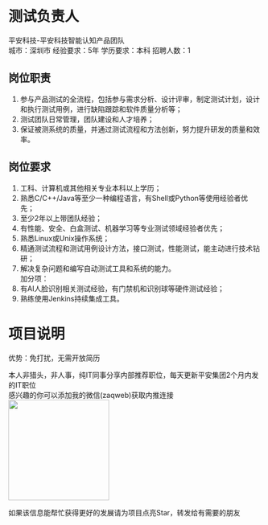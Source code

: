 # 测试负责人
平安科技-平安科技智能认知产品团队  
城市：深圳市 经验要求：5年 学历要求：本科  招聘人数：1

## 岗位职责
1. 参与产品测试的全流程，包括参与需求分析、设计评审，制定测试计划，设计和执行测试用例，进行缺陷跟踪和软件质量分析等；   
2. 测试团队日常管理，团队建设和人才培养；   
3. 保证被测系统的质量，并通过测试流程和方法创新，努力提升研发的质量和效率。

## 岗位要求
1. 工科、计算机或其他相关专业本科以上学历；    
2. 熟悉C/C++/Java等至少一种编程语言，有Shell或Python等使用经验者优先；    
3. 至少2年以上带团队经验；    
4. 有性能、安全、白盒测试、机器学习等专业测试领域经验者优先；    
5. 熟悉Linux或Unix操作系统；   
6. 精通测试流程和测试用例设计方法，接口测试，性能测试，能主动进行技术钻研；    
7. 解决复杂问题和编写自动测试工具和系统的能力。   
加分项：   
1. 有AI人脸识别相关测试经验，有门禁机和识别球等硬件测试经验；   
2. 熟练使用Jenkins持续集成工具。

# 项目说明

优势：免打扰，无需开放简历

本人非猎头，非人事，纯IT同事分享内部推荐职位，每天更新平安集团2个月内发的IT职位  
感兴趣的你可以添加我的微信(zaqweb)获取内推连接  
<img src="https://github.com/zaqweb/PA-IT-JOBS/blob/master/WechatICode.jpeg"  height="200" width="200">

如果该信息能帮忙获得更好的发展请为项目点亮Star，转发给有需要的朋友




